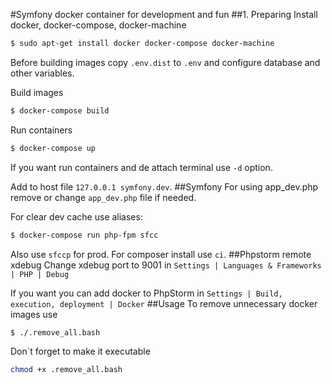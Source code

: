 #Symfony docker container for development and fun
##1. Preparing
Install docker, docker-compose, docker-machine
```bash
$ sudo apt-get install docker docker-compose docker-machine
```
Before building images copy `.env.dist` to `.env` and configure database and other variables.

Build images
```bash
$ docker-compose build
```
Run containers
```bash
$ docker-compose up
```
If you want run containers and de attach terminal use `-d` option.


Add to host file `127.0.0.1 symfony.dev`.
##Symfony
For using app_dev.php remove or change `app_dev.php` file if needed.


For clear dev cache use aliases:
```bash
$ docker-compose run php-fpm sfcc
```
Also use `sfccp` for prod. For composer install use `ci`.
##Phpstorm remote xdebug
Change xdebug port to 9001 in `Settings | Languages & Frameworks | PHP | Debug`

If you want you can add docker to PhpStorm in `Settings | Build, execution, deployment | Docker`
##Usage
To remove unnecessary docker images use
```bash
$ ./.remove_all.bash
```
Don`t forget to make it executable
```bash
chmod +x .remove_all.bash
```